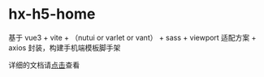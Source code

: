 # hx-h5-home

基于 vue3 + vite + （nutui or varlet or vant） + sass + viewport 适配方案 + axios 封装，构建手机端模板脚手架

详细的文档请[点击](https://sunniejs.github.io/vue-h5-template/)查看
